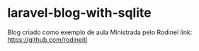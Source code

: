 # laravel-blog-with-sqlite
Blog criado como exemplo de aula Ministrada pelo Rodinei link: https://github.com/rodineiti
